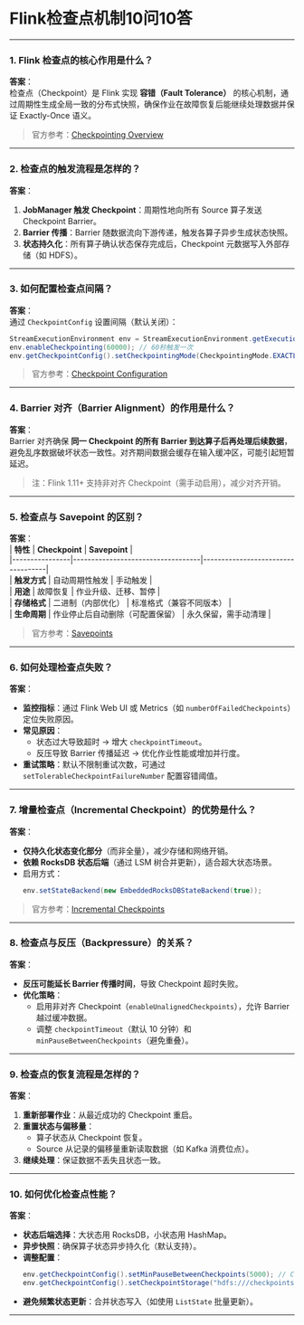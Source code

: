 # Flink检查点机制10问10答  


---

### **1. Flink 检查点的核心作用是什么？**
**答案**：  
检查点（Checkpoint）是 Flink 实现 **容错（Fault Tolerance）** 的核心机制，通过周期性生成全局一致的分布式快照，确保作业在故障恢复后能继续处理数据并保证 Exactly-Once 语义。  
> 官方参考：[Checkpointing Overview](https://nightlies.apache.org/flink/flink-docs-release-1.17/docs/dev/datastream/fault-tolerance/checkpointing/)

---

### **2. 检查点的触发流程是怎样的？**
**答案**：  
1. **JobManager 触发 Checkpoint**：周期性地向所有 Source 算子发送 Checkpoint Barrier。  
2. **Barrier 传播**：Barrier 随数据流向下游传递，触发各算子异步生成状态快照。  
3. **状态持久化**：所有算子确认状态保存完成后，Checkpoint 元数据写入外部存储（如 HDFS）。  

---

### **3. 如何配置检查点间隔？**  
**答案**：  
通过 `CheckpointConfig` 设置间隔（默认关闭）：  
```java  
StreamExecutionEnvironment env = StreamExecutionEnvironment.getExecutionEnvironment();  
env.enableCheckpointing(60000); // 60秒触发一次  
env.getCheckpointConfig().setCheckpointingMode(CheckpointingMode.EXACTLY_ONCE);  
```  
> 官方参考：[Checkpoint Configuration](https://nightlies.apache.org/flink/flink-docs-release-1.17/docs/dev/datastream/fault-tolerance/checkpointing/#enabling-and-configuring-checkpointing)

---

### **4. Barrier 对齐（Barrier Alignment）的作用是什么？**  
**答案**：  
Barrier 对齐确保 **同一 Checkpoint 的所有 Barrier 到达算子后再处理后续数据**，避免乱序数据破坏状态一致性。对齐期间数据会缓存在输入缓冲区，可能引起短暂延迟。  
> 注：Flink 1.11+ 支持非对齐 Checkpoint（需手动启用），减少对齐开销。

---

### **5. 检查点与 Savepoint 的区别？**  
**答案**：  
| **特性**       | **Checkpoint**                     | **Savepoint**                     |  
|----------------|-----------------------------------|-----------------------------------|  
| **触发方式**    | 自动周期性触发                   | 手动触发                          |  
| **用途**        | 故障恢复                         | 作业升级、迁移、暂停              |  
| **存储格式**    | 二进制（内部优化）               | 标准格式（兼容不同版本）          |  
| **生命周期**    | 作业停止后自动删除（可配置保留） | 永久保留，需手动清理              |  

> 官方参考：[Savepoints](https://nightlies.apache.org/flink/flink-docs-release-1.17/docs/ops/state/savepoints/)

---

### **6. 如何处理检查点失败？**  
**答案**：  
- **监控指标**：通过 Flink Web UI 或 Metrics（如 `numberOfFailedCheckpoints`）定位失败原因。  
- **常见原因**：  
  - 状态过大导致超时 → 增大 `checkpointTimeout`。  
  - 反压导致 Barrier 传播延迟 → 优化作业性能或增加并行度。  
- **重试策略**：默认不限制重试次数，可通过 `setTolerableCheckpointFailureNumber` 配置容错阈值。  

---

### **7. 增量检查点（Incremental Checkpoint）的优势是什么？**  
**答案**：  
- **仅持久化状态变化部分**（而非全量），减少存储和网络开销。  
- **依赖 RocksDB 状态后端**（通过 LSM 树合并更新），适合超大状态场景。  
- 启用方式：  
  ```java  
  env.setStateBackend(new EmbeddedRocksDBStateBackend(true));  
  ```  
> 官方参考：[Incremental Checkpoints](https://nightlies.apache.org/flink/flink-docs-release-1.17/docs/ops/state/large_state_tuning/#incremental-checkpoints)

---

### **8. 检查点与反压（Backpressure）的关系？**  
**答案**：  
- **反压可能延长 Barrier 传播时间**，导致 Checkpoint 超时失败。  
- **优化策略**：  
  - 启用非对齐 Checkpoint（`enableUnalignedCheckpoints`），允许 Barrier 越过缓冲数据。  
  - 调整 `checkpointTimeout`（默认 10 分钟）和 `minPauseBetweenCheckpoints`（避免重叠）。  

---

### **9. 检查点的恢复流程是怎样的？**  
**答案**：  
1. **重新部署作业**：从最近成功的 Checkpoint 重启。  
2. **重置状态与偏移量**：  
   - 算子状态从 Checkpoint 恢复。  
   - Source 从记录的偏移量重新读取数据（如 Kafka 消费位点）。  
3. **继续处理**：保证数据不丢失且状态一致。  

---

### **10. 如何优化检查点性能？**  
**答案**：  
- **状态后端选择**：大状态用 RocksDB，小状态用 HashMap。  
- **异步快照**：确保算子状态异步持久化（默认支持）。  
- **调整配置**：  
  ```java  
  env.getCheckpointConfig().setMinPauseBetweenCheckpoints(5000); // Checkpoint 间隔最小5秒  
  env.getCheckpointConfig().setCheckpointStorage("hdfs:///checkpoints"); // 高可靠存储  
  ```  
- **避免频繁状态更新**：合并状态写入（如使用 `ListState` 批量更新）。  

---
